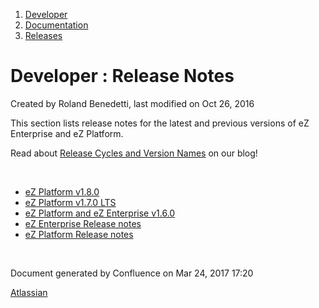 1.  <span>[Developer](index.html)</span>
2.  <span>[Documentation](Documentation_31429504.html)</span>
3.  <span>[Releases](Releases_31429534.html)</span>

<span id="title-text"> Developer : Release Notes </span>
========================================================

Created by <span class="author"> Roland Benedetti</span>, last modified on Oct 26, 2016

This section lists release notes for the latest and previous versions of eZ Enterprise and eZ Platform.

Read about <a href="http://ez.no/Blog/eZ-Systems-Release-Cycles-and-Version-Names-Simplified" class="external-link">Release Cycles and Version Names</a> on our blog!

 

-   [eZ Platform v1.8.0](eZ-Platform-v1.8.0_33555269.html)
-   [eZ Platform v1.7.0 LTS](eZ-Platform-v1.7.0-LTS_32868941.html)
-   [eZ Platform and eZ Enterprise v1.6.0](eZ-Platform-and-eZ-Enterprise-v1.6.0_32867909.html)
-   [eZ Enterprise Release notes](eZ-Enterprise-Release-notes_31430108.html)
-   [eZ Platform Release notes](eZ-Platform-Release-notes_31429935.html)

 

Document generated by Confluence on Mar 24, 2017 17:20

[Atlassian](http://www.atlassian.com/)


